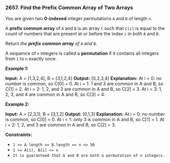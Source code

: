 ### 2657\. Find the Prefix Common Array of Two Arrays

You are given two **0-indexed** integer permutations `A` and `B` of length `n`.

A **prefix common array** of `A` and `B` is an array `C` such that `C[i]` is equal to the count of numbers that are present at or before the index `i` in both `A` and `B`.

Return _the **prefix common array** of_ `A` _and_ `B`.

A sequence of `n` integers is called a **permutation** if it contains all integers from `1` to `n` exactly once.

**Example 1:**

**Input:** A = \[1,3,2,4\], B = \[3,1,2,4\]
**Output:** \[0,2,3,4\]
**Explanation:** At i = 0: no number is common, so C\[0\] = 0.
At i = 1: 1 and 3 are common in A and B, so C\[1\] = 2.
At i = 2: 1, 2, and 3 are common in A and B, so C\[2\] = 3.
At i = 3: 1, 2, 3, and 4 are common in A and B, so C\[3\] = 4.

**Example 2:**

**Input:** A = \[2,3,1\], B = \[3,1,2\]
**Output:** \[0,1,3\]
**Explanation:** At i = 0: no number is common, so C\[0\] = 0.
At i = 1: only 3 is common in A and B, so C\[1\] = 1.
At i = 2: 1, 2, and 3 are common in A and B, so C\[2\] = 3.

**Constraints:**

*   `1 <= A.length == B.length == n <= 50`
*   `1 <= A[i], B[i] <= n`
*   `It is guaranteed that A and B are both a permutation of n integers.`
